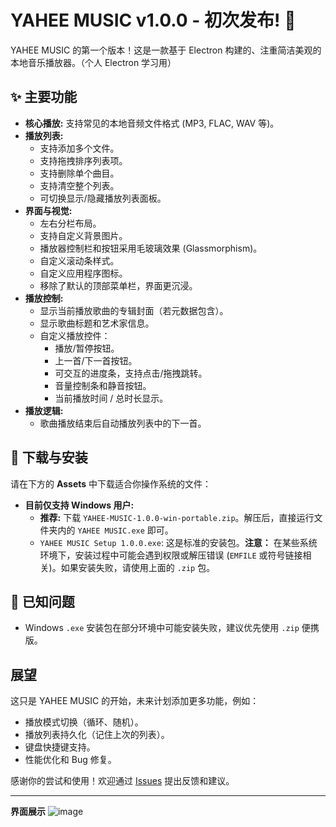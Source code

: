 # YAHEE MUSIC v1.0.0 - 初次发布! 🎉

YAHEE MUSIC 的第一个版本！这是一款基于 Electron 构建的、注重简洁美观的本地音乐播放器。（个人 Electron 学习用）

## ✨ 主要功能

*   **核心播放:** 支持常见的本地音频文件格式 (MP3, FLAC, WAV 等)。
*   **播放列表:**
    *   支持添加多个文件。
    *   支持拖拽排序列表项。
    *   支持删除单个曲目。
    *   支持清空整个列表。
    *   可切换显示/隐藏播放列表面板。
*   **界面与视觉:**
    *   左右分栏布局。
    *   支持自定义背景图片。
    *   播放器控制栏和按钮采用毛玻璃效果 (Glassmorphism)。
    *   自定义滚动条样式。
    *   自定义应用程序图标。
    *   移除了默认的顶部菜单栏，界面更沉浸。
*   **播放控制:**
    *   显示当前播放歌曲的专辑封面（若元数据包含）。
    *   显示歌曲标题和艺术家信息。
    *   自定义播放控件：
        *   播放/暂停按钮。
        *   上一首/下一首按钮。
        *   可交互的进度条，支持点击/拖拽跳转。
        *   音量控制条和静音按钮。
        *   当前播放时间 / 总时长显示。
*   **播放逻辑:**
    *   歌曲播放结束后自动播放列表中的下一首。

## 🚀 下载与安装

请在下方的 **Assets** 中下载适合你操作系统的文件：

*   **目前仅支持 Windows 用户:**
    *   **推荐:** 下载 `YAHEE-MUSIC-1.0.0-win-portable.zip`。解压后，直接运行文件夹内的 `YAHEE MUSIC.exe` 即可。
    *   `YAHEE MUSIC Setup 1.0.0.exe`: 这是标准的安装包。**注意：** 在某些系统环境下，安装过程中可能会遇到权限或解压错误 (`EMFILE` 或符号链接相关)。如果安装失败，请使用上面的 `.zip` 包。

## 📝 已知问题

*   Windows `.exe` 安装包在部分环境中可能安装失败，建议优先使用 `.zip` 便携版。

## 展望

这只是 YAHEE MUSIC 的开始，未来计划添加更多功能，例如：

*   播放模式切换（循环、随机）。
*   播放列表持久化（记住上次的列表）。
*   键盘快捷键支持。
*   性能优化和 Bug 修复。

感谢你的尝试和使用！欢迎通过 [Issues](https://github.com/你的用户名/yahee-music-player/issues) 提出反馈和建议。

---
**界面展示**
![image](https://github.com/user-attachments/assets/b85b062e-7de8-45df-94a0-753a62602162)